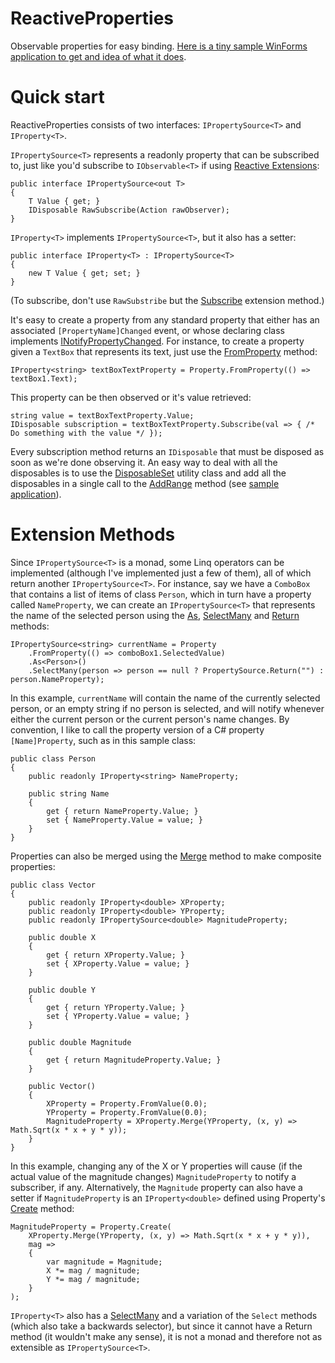 
# ReactiveProperties

Observable properties for easy binding. [Here is a tiny sample WinForms application to get and idea of what it  does](https://github.com/jsoldi/ReactivePropertiesSample).


# Quick start

ReactiveProperties consists of two interfaces: `IPropertySource<T>` and `IProperty<T>`. 

`IPropertySource<T>` represents a readonly property that can be subscribed to, just like you'd subscribe to `IObservable<T>` if using [Reactive Extensions][1]:

    public interface IPropertySource<out T>
    {
	    T Value { get; }
    	IDisposable RawSubscribe(Action rawObserver);
    }

`IProperty<T>` implements `IPropertySource<T>`, but it also has a setter:

    public interface IProperty<T> : IPropertySource<T>
    {
    	new T Value { get; set; }
    }

(To subscribe, don't use `RawSubstribe` but the [Subscribe][2] extension method.)

It's easy to create a property from any standard property that either has an associated `[PropertyName]Changed` event, or whose declaring class implements [INotifyPropertyChanged][3]. For instance, to create a property given a `TextBox` that represents its text, just use the [FromProperty][4] method:

    IProperty<string> textBoxTextProperty = Property.FromProperty(() => textBox1.Text);

This property can be then observed or it's value retrieved:

    string value = textBoxTextProperty.Value;
    IDisposable subscription = textBoxTextProperty.Subscribe(val => { /* Do something with the value */ });

Every subscription method returns an `IDisposable` that must be disposed as soon as we're done observing it. An easy way to deal with all the disposables is to use the [DisposableSet][5] utility class and add all the disposables in a single call to the [AddRange][6] method (see [sample application][7]).


# Extension Methods

Since `IPropertySource<T>` is a monad, some Linq operators can be implemented (although I've implemented just a few of them), all of which return another `IPropertySource<T>`. For instance, say we have a `ComboBox` that contains a list of items of class `Person`, which in turn have a property called `NameProperty`, we can create an `IPropertySource<T>` that represents the name of the selected person using the [As][8], [SelectMany][9] and [Return][10] methods:

    IPropertySource<string> currentName = Property
    	.FromProperty(() => comboBox1.SelectedValue)
    	.As<Person>()
    	.SelectMany(person => person == null ? PropertySource.Return("") : person.NameProperty);

In this example, `currentName` will contain the name of the currently selected person, or an empty string if no person is selected, and will notify whenever either the current person or the current person's name changes. By convention, I like to call the property version of a C# property `[Name]Property`, such as in this sample class:

	public class Person
	{
		public readonly IProperty<string> NameProperty;
	
		public string Name
		{
			get { return NameProperty.Value; }
			set { NameProperty.Value = value; }
		}
	}

Properties can also be merged using the [Merge][11] method to make composite properties:

    public class Vector
    {
        public readonly IProperty<double> XProperty;
        public readonly IProperty<double> YProperty;
        public readonly IPropertySource<double> MagnitudeProperty;

        public double X
        {
            get { return XProperty.Value; }
            set { XProperty.Value = value; }
        }

        public double Y
        {
            get { return YProperty.Value; }
            set { YProperty.Value = value; }
        }

        public double Magnitude
        {
            get { return MagnitudeProperty.Value; }
        }

        public Vector()
        {
            XProperty = Property.FromValue(0.0);
            YProperty = Property.FromValue(0.0);
            MagnitudeProperty = XProperty.Merge(YProperty, (x, y) => Math.Sqrt(x * x + y * y));
        }
	}

In this example, changing any of the X or Y properties will cause (if the actual value of the magnitude changes) `MagnitudeProperty` to notify a subscriber, if any. Alternatively, the `Magnitude` property can also have a setter if `MagnitudeProperty` is an `IProperty<double>` defined using Property's [Create][12] method:

    MagnitudeProperty = Property.Create(
        XProperty.Merge(YProperty, (x, y) => Math.Sqrt(x * x + y * y)), 
        mag =>
        {
            var magnitude = Magnitude;
            X *= mag / magnitude;
            Y *= mag / magnitude;
        }
    );

`IProperty<T>` also has a [SelectMany][13] and a variation of the `Select` methods (which also take a backwards selector), but since it cannot have a Return method (it wouldn't make any sense), it is not a monad and therefore not as extensible as `IPropertySource<T>`. 


  [1]: https://msdn.microsoft.com/en-us/data/gg577609
  [2]: https://github.com/jsoldi/ReactiveProperties/blob/355dcfd27824d9f90a2e40539efc6f0343132dd0/Core/PropertySourceExtensions.cs#L33
  [3]: https://msdn.microsoft.com/en-us/library/system.componentmodel.inotifypropertychanged(v=vs.110).aspx
  [4]: https://github.com/jsoldi/ReactiveProperties/blob/355dcfd27824d9f90a2e40539efc6f0343132dd0/Assignable/Property.cs#L102
  [5]: https://github.com/jsoldi/ReactiveProperties/blob/355dcfd27824d9f90a2e40539efc6f0343132dd0/Utils/DisposableSet.cs
  [6]: https://github.com/jsoldi/ReactiveProperties/blob/355dcfd27824d9f90a2e40539efc6f0343132dd0/Utils/DisposableSet.cs#L35
  [7]: https://github.com/jsoldi/ReactivePropertiesSample/blob/08b2076c432314983cee3d1415bb660279330f26/ReactivePropertiesSample/Form1.cs#L41
  [8]: https://github.com/jsoldi/ReactiveProperties/blob/355dcfd27824d9f90a2e40539efc6f0343132dd0/Core/PropertySourceLinq.cs#L146
  [9]: https://github.com/jsoldi/ReactiveProperties/blob/355dcfd27824d9f90a2e40539efc6f0343132dd0/Core/PropertySourceLinq.cs#L95
  [10]: https://github.com/jsoldi/ReactiveProperties/blob/355dcfd27824d9f90a2e40539efc6f0343132dd0/Core/PropertySourceLinq.cs#L12
  [11]: https://github.com/jsoldi/ReactiveProperties/blob/355dcfd27824d9f90a2e40539efc6f0343132dd0/Core/PropertySourceLinq.cs#L154
  [12]: https://github.com/jsoldi/ReactiveProperties/blob/355dcfd27824d9f90a2e40539efc6f0343132dd0/Assignable/Property.cs#L10
  [13]: https://github.com/jsoldi/ReactiveProperties/blob/355dcfd27824d9f90a2e40539efc6f0343132dd0/Assignable/PropertyExtensions.cs#L12
